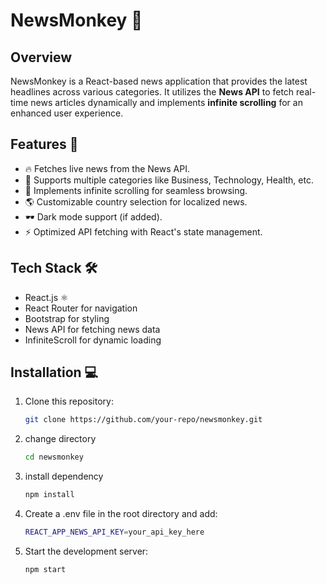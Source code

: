 # NewsMonkey 📰

## Overview
NewsMonkey is a React-based news application that provides the latest headlines across various categories. It utilizes the **News API** to fetch real-time news articles dynamically and implements **infinite scrolling** for an enhanced user experience.

## Features 🚀
- 🔥 Fetches live news from the News API.
- 🎯 Supports multiple categories like Business, Technology, Health, etc.
- 🔄 Implements infinite scrolling for seamless browsing.
- 🌎 Customizable country selection for localized news.
- 🕶️ Dark mode support (if added).
- ⚡ Optimized API fetching with React's state management.

## Tech Stack 🛠️
- React.js ⚛️
- React Router for navigation
- Bootstrap for styling
- News API for fetching news data
- InfiniteScroll for dynamic loading

## Installation 💻
1. Clone this repository:
   ```sh
   git clone https://github.com/your-repo/newsmonkey.git
2. change directory
   ```sh
   cd newsmonkey
3. install dependency
   ```sh
   npm install
4. Create a .env file in the root directory and add:
    ```sh
    REACT_APP_NEWS_API_KEY=your_api_key_here
5. Start the development server:
   ```sh
   npm start

